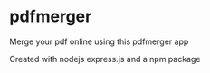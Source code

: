 # pdfmerger


Merge your pdf online using this pdfmerger app 

Created with nodejs express.js and a npm package 

